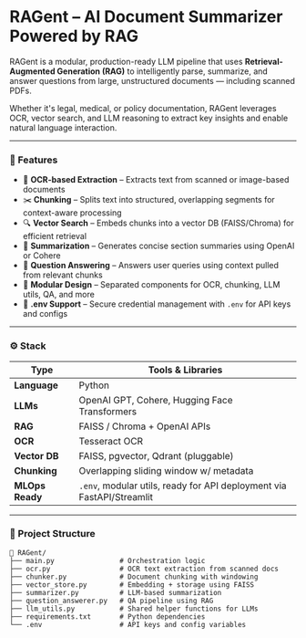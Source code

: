 #  RAGent – AI Document Summarizer Powered by RAG

RAGent is a modular, production-ready LLM pipeline that uses **Retrieval-Augmented Generation (RAG)** to intelligently parse, summarize, and answer questions from large, unstructured documents — including scanned PDFs.

Whether it's legal, medical, or policy documentation, RAGent leverages OCR, vector search, and LLM reasoning to extract key insights and enable natural language interaction.

---

### 🔧 Features

- 📄 **OCR-based Extraction** – Extracts text from scanned or image-based documents  
- ✂️ **Chunking** – Splits text into structured, overlapping segments for context-aware processing  
- 🔍 **Vector Search** – Embeds chunks into a vector DB (FAISS/Chroma) for efficient retrieval  
- 🧠 **Summarization** – Generates concise section summaries using OpenAI or Cohere  
- 💬 **Question Answering** – Answers user queries using context pulled from relevant chunks  
- 🧱 **Modular Design** – Separated components for OCR, chunking, LLM utils, QA, and more  
- 🔐 **.env Support** – Secure credential management with `.env` for API keys and configs

---

### ⚙️ Stack

| Type            | Tools & Libraries                                                           |
|------------------|------------------------------------------------------------------------------|
| **Language**     | Python                                                                       |
| **LLMs**         | OpenAI GPT, Cohere, Hugging Face Transformers                               |
| **RAG**          | FAISS / Chroma + OpenAI APIs                                                 |
| **OCR**          | Tesseract OCR                                                                |
| **Vector DB**    | FAISS, pgvector, Qdrant (pluggable)                                          |
| **Chunking**     | Overlapping sliding window w/ metadata                                       |
| **MLOps Ready**  | `.env`, modular utils, ready for API deployment via FastAPI/Streamlit        |

---

### 📁 Project Structure

```text
📂 RAGent/
├── main.py                # Orchestration logic
├── ocr.py                 # OCR text extraction from scanned docs
├── chunker.py             # Document chunking with windowing
├── vector_store.py        # Embedding + storage using FAISS
├── summarizer.py          # LLM-based summarization
├── question_answerer.py   # QA pipeline using RAG
├── llm_utils.py           # Shared helper functions for LLMs
├── requirements.txt       # Python dependencies
└── .env                   # API keys and config variables
